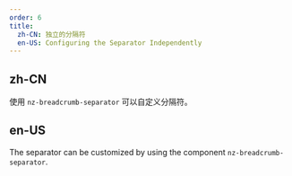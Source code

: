 ```yaml
---
order: 6
title:
  zh-CN: 独立的分隔符
  en-US: Configuring the Separator Independently
---
```


## zh-CN

使用 `nz-breadcrumb-separator` 可以自定义分隔符。

## en-US

The separator can be customized by using the component `nz-breadcrumb-separator`.
